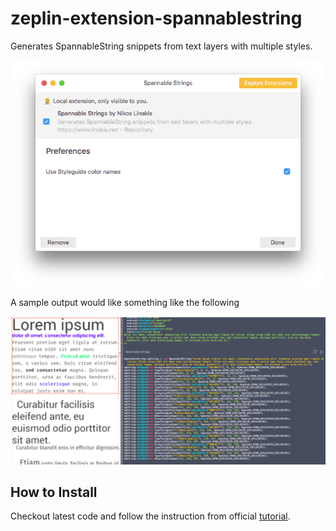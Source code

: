 # zeplin-extension-spannablestring

Generates SpannableString snippets from text layers with multiple styles.

<p align="center">
  <img src=".github/zeplin-spannable-strings-extension.png" />
</p>

A sample output would like something like the following
<p align="center">
  <img src=".github/zeplin-spannable-strings-extension-sample.png" />
</p>

## How to Install
Checkout latest code and follow the instruction from official [tutorial](https://github.com/zeplin/zeplin-extension-documentation/blob/master/tutorial.md#adding-a-local-extension).
